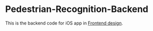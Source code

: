 # Pedestrian-Recognition-Backend
This is the backend code for iOS app in [Frontend design](https://github.com/vegetablesB/Pedestrian-Recognition-iOS-APP).
